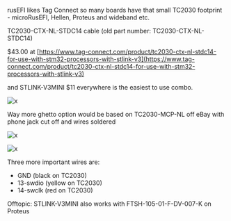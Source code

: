 rusEFI likes Tag Connect so many boards have that small TC2030 footprint - microRusEFI, Hellen, Proteus and wideband etc.

TC2030-CTX-NL-STDC14 cable (old part number: TC2030-CTX-NL-STDC14)

$43.00 at [https://www.tag-connect.com/product/tc2030-ctx-nl-stdc14-for-use-with-stm32-processors-with-stlink-v3](https://www.tag-connect.com/product/tc2030-ctx-nl-stdc14-for-use-with-stm32-processors-with-stlink-v3)

and STLINK-V3MINI $11 everywhere is the easiest to use combo.

![x](Images/tc2030-stlink-v3.jpg)

Way more ghetto option would be based on TC2030-MCP-NL off eBay with phone jack cut off and wires soldered

![x](Hardware/microRusEFI/TC2030_SWD.jpg)

![x](Hardware/tc2030.png)

Three more important wires are:

* GND (black on TC2030)
* 13-swdio (yellow on TC2030)
* 14-swclk (red on TC2030)

Offtopic:
STLINK-V3MINI also works with FTSH-105-01-F-DV-007-K on Proteus
